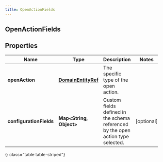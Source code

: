 ```yaml
---
title: OpenActionFields
---
```


## OpenActionFields

## Properties

| Name                    | Type                                                           | Description                                                                      | Notes      |
| ----------------------- | -------------------------------------------------------------- | -------------------------------------------------------------------------------- | ---------- |
| **openAction**          | <!----><!---->[**DomainEntityRef**](DomainEntityRef.md)<!----> | The specific type of the open action.                                            |            |
| **configurationFields** | <!----><!---->**Map&lt;String, Object&gt;**<!---->             | Custom fields defined in the schema referenced by the open action type selected. | [optional] |

{: class="table table-striped"}
